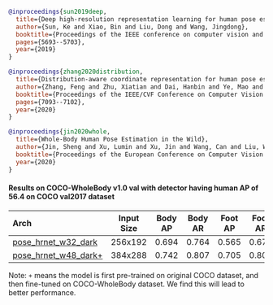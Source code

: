 <!-- [ALGORITHM] -->

```bibtex
@inproceedings{sun2019deep,
  title={Deep high-resolution representation learning for human pose estimation},
  author={Sun, Ke and Xiao, Bin and Liu, Dong and Wang, Jingdong},
  booktitle={Proceedings of the IEEE conference on computer vision and pattern recognition},
  pages={5693--5703},
  year={2019}
}
```

<!-- [ALGORITHM] -->

```bibtex
@inproceedings{zhang2020distribution,
  title={Distribution-aware coordinate representation for human pose estimation},
  author={Zhang, Feng and Zhu, Xiatian and Dai, Hanbin and Ye, Mao and Zhu, Ce},
  booktitle={Proceedings of the IEEE/CVF Conference on Computer Vision and Pattern Recognition},
  pages={7093--7102},
  year={2020}
}
```

<!-- [DATASET] -->

```bibtex
@inproceedings{jin2020whole,
  title={Whole-Body Human Pose Estimation in the Wild},
  author={Jin, Sheng and Xu, Lumin and Xu, Jin and Wang, Can and Liu, Wentao and Qian, Chen and Ouyang, Wanli and Luo, Ping},
  booktitle={Proceedings of the European Conference on Computer Vision (ECCV)},
  year={2020}
}
```

#### Results on COCO-WholeBody v1.0 val with detector having human AP of 56.4 on COCO val2017 dataset

| Arch  | Input Size | Body AP | Body AR | Foot AP | Foot AR | Face AP | Face AR  | Hand AP | Hand AR | Whole AP | Whole AR | ckpt | log |
| :---- | :--------: | :-----: | :-----: | :-----: | :-----: | :-----: | :------: | :-----: | :-----: | :------: |:-------: |:------: | :------: |
| [pose_hrnet_w32_dark](/configs/wholebody/2D_Kpt_SView_RGB_Img/topdown_heatmap/coco-wholebody/hrnet_w32_coco_wholebody_256x192_dark.py)  | 256x192 | 0.694 | 0.764 | 0.565 | 0.674 | 0.736 | 0.808 | 0.503 | 0.602 | 0.582 | 0.671 | [ckpt](https://download.openmmlab.com/mmpose/top_down/hrnet/hrnet_w32_coco_wholebody_256x192_dark-469327ef_20200922.pth) | [log](https://download.openmmlab.com/mmpose/top_down/hrnet/hrnet_w32_coco_wholebody_256x192_dark_20200922.log.json) |
| [pose_hrnet_w48_dark+](/configs/wholebody/2D_Kpt_SView_RGB_Img/topdown_heatmap/coco-wholebody/hrnet_w48_coco_wholebody_384x288_dark_plus.py)  | 384x288 | 0.742 | 0.807 | 0.705 | 0.804 | 0.840 | 0.892 | 0.602 | 0.694 | 0.661 | 0.743 | [ckpt](https://download.openmmlab.com/mmpose/top_down/hrnet/hrnet_w48_coco_wholebody_384x288_dark-f5726563_20200918.pth) | [log](https://download.openmmlab.com/mmpose/top_down/hrnet/hrnet_w48_coco_wholebody_384x288_dark_20200918.log.json) |

Note: `+` means the model is first pre-trained on original COCO dataset, and then fine-tuned on COCO-WholeBody dataset. We find this will lead to better performance.
